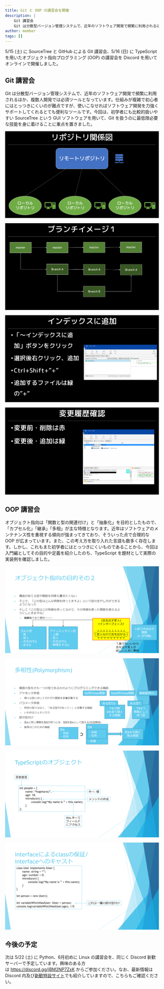 ```yaml
---
title: Git と OOP の講習会を開催
description: |
    Git 講習会
    Git は分散型バージョン管理システムで、近年のソフトウェア開発で頻繁に利用されるほか、複数人開発では必須ツールとなっています。仕組みが複雑で初心者にはとっつきにくいのが難点ですが、使いこなせればソフトウェア開発を力強くサポートしてくれるとても便利なツールです。
author: member
tags: []
---
```


<!-- wp:paragraph -->
<p>5/15 (土) に SourceTree と GitHub による Git 講習会、5/16 (日) に TypeScript を用いたオブジェクト指向プログラミング (OOP) の講習会を Discord を用いてオンラインで開催しました。</p>
<!-- /wp:paragraph -->

<!-- wp:heading -->
<h2>Git 講習会</h2>
<!-- /wp:heading -->

<!-- wp:paragraph -->
<p>Git は分散型バージョン管理システムで、近年のソフトウェア開発で頻繁に利用されるほか、複数人開発では必須ツールとなっています。仕組みが複雑で初心者にはとっつきにくいのが難点ですが、使いこなせればソフトウェア開発を力強くサポートしてくれるとても便利なツールです。今回は、初学者にも比較的扱いやすい SourceTree という GUI ソフトウェアを用いて、Git を扱うのに最低限必要な技能を身に着けることに重点を置きました。</p>
<!-- /wp:paragraph -->

<!-- wp:image {"id":453,"sizeSlug":"large","linkDestination":"none"} -->
![](./452/Git_1-1024x576.png)
<!-- /wp:image -->

<!-- wp:image {"id":454,"sizeSlug":"large","linkDestination":"none"} -->
![](./452/Git_2-1024x575.png)
<!-- /wp:image -->

<!-- wp:image {"id":455,"sizeSlug":"large","linkDestination":"none"} -->
![](./452/Git_3-1024x577.png)
<!-- /wp:image -->

<!-- wp:image {"id":456,"sizeSlug":"large","linkDestination":"none"} -->
![](./452/Git_4-1024x576.png)
<!-- /wp:image -->

<!-- wp:heading -->
<h2>OOP 講習会</h2>
<!-- /wp:heading -->

<!-- wp:paragraph -->
<p>オブジェクト指向は「関数と型の関連付け」と「抽象化」を目的としたもので、「カプセル化」「継承」「多相」が主な特徴となります。近年はソフトウェアのメンテナンス性を重視する傾向が強まってきており、そういった点で合理的な OOP が広まっています。また、この考え方を取り入れた言語も数多く存在します。しかし、これもまた初学者にはとっつきにくいものであることから、今回は入門編としてその目的や定義を紹介したのち、TypeScript を題材として実際の実装例を確認しました。</p>
<!-- /wp:paragraph -->

<!-- wp:image {"id":457,"sizeSlug":"large","linkDestination":"none"} -->
![](./452/OOP_1-1024x576.png)
<!-- /wp:image -->

<!-- wp:image {"id":458,"sizeSlug":"large","linkDestination":"none"} -->
![](./452/OOP_2-1024x576.png)
<!-- /wp:image -->

<!-- wp:image {"id":459,"sizeSlug":"large","linkDestination":"none"} -->
![](./452/OOP_3-1024x576.png)
<!-- /wp:image -->

<!-- wp:image {"id":460,"sizeSlug":"large","linkDestination":"none"} -->
![](./452/OOP_4-1024x576.png)
<!-- /wp:image -->

<!-- wp:heading -->
<h2>今後の予定</h2>
<!-- /wp:heading -->

<!-- wp:paragraph -->
<p>次は 5/22 (土) に Python、6月初めに Linux の講習会を、同じく Discord 新歓サーバーで予定しています。興味のある方は <a href="https://discord.gg/jBM2NP7ZxK">https://discord.gg/jBM2NP7ZxK</a> からご参加ください。なお、最新情報は Discord 内及び<a href="/workshop">新歓特設サイト</a>でも紹介していますので、こちらもご確認ください。</p>
<!-- /wp:paragraph -->
